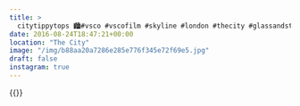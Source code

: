 ```yaml
---
title: >
  citytippytops 🏙#vsco #vscofilm #skyline #london #thecity #glassandsteel
date: 2016-08-24T18:47:21+00:00
location: "The City"
image: "/img/b88aa20a7286e285e776f345e72f69e5.jpg"
draft: false
instagram: true
---
```


{{<photo src="/img/b88aa20a7286e285e776f345e72f69e5.jpg">}}
